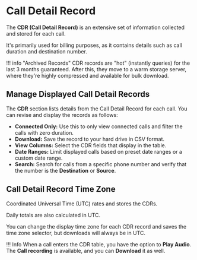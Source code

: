 # Call Detail Record

The **CDR (Call Detail Record)** is an extensive set of information collected and stored for each call.

It's primarily used for billing purposes, as it contains details such as call duration and destination number.

!!! info "Archived Records"
    CDR records are "hot" (instantly queries) for the last 3 months guaranteed. After this, they move to a warm storage server, where they're highly compressed and available for bulk download.

## Manage Displayed Call Detail Records

The **CDR** section lists details from the Call Detail Record for each call. You can revise and display the records as follows:

* **Connected Only:** Use this to only view connected calls and filter the calls with zero duration.
* **Download:** Save the record to your hard drive in CSV format.
* **View Columns:** Select the CDR fields that display in the table.
* **Date Ranges:** Limit displayed calls based on preset date ranges or a custom date range.
* **Search:** Search for calls from a specific phone number and verify that the number is the **Destination** or **Source**.

## Call Detail Record Time Zone

Coordinated Universal Time (UTC) rates and stores the CDRs.

Daily totals are also calculated in UTC.

You can change the display time zone for each CDR record and saves the time zone selector, but downloads will always be in UTC.

!!! Info
    When a call enters the CDR table, you have the option to **Play Audio**. The **Call recording** is available, and you can **Download** it as well.
